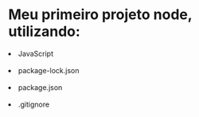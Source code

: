 <h1>Meu primeiro projeto node, utilizando:</h1>

<li>JavaScript</li>
<br>
<li>package-lock.json</li>
<br>
<li>package.json</li>
<br>
<li>.gitignore</li>
